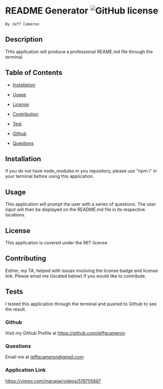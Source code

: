 # README Generator ![GitHub license](https://img.shields.io/badge/license-MIT-blue.svg)
    By Jeff Cameron

## Description
THis application will produce a professional REAME.md file through the terminal.

## Table of Contents

* [Installation](#installation)


* [Usage](#usage)


* [License](#license)


* [Contribution](#contribution)


* [Test](#test)


* [Github](#github)


* [Questions](#questions)



## Installation
if you do not have node_modules in you repository, please use "npm i" in your terminal before using this application.

## Usage
This application will prompt the user with a series of questions. The user input will then be displayed on the README.md file in its respective locations.

## License
This application is covered under the MIT license

## Contributing
Esther, my TA, helped with issues involving the license badge and license link. Please email me (located below) if you would like to contribute.

## Tests
I tested this application through the terminal and pushed to Github to see the result.

### Github
Visit my Github Profile at https://github.com/jeffgcameron

### Questions 
Email me at jeffgcameron@gmail.com

### Application Link
https://vimeo.com/manage/videos/519755897
